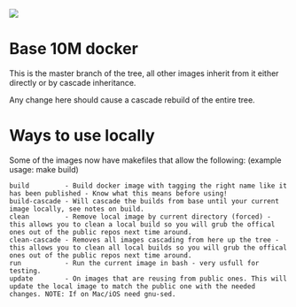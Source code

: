 [![](https://badge.imagelayers.io/rounds/10m-base:latest.svg)](https://imagelayers.io/?images=rounds/10m-base:latest 'Get your own badge on imagelayers.io')

Base 10M docker
===============
This is the master branch of the tree, all other images inherit from it either directly or by cascade inheritance.

Any change here should cause a cascade rebuild of the entire tree.

Ways to use locally
==================
Some of the images now have makefiles that allow the following: (example usage: make build)
```
build         - Build docker image with tagging the right name like it has been published - Know what this means before using!
build-cascade - Will cascade the builds from base until your current image locally, see notes on build.
clean         - Remove local image by current directory (forced) - this allows you to clean a local build so you will grub the offical ones out of the public repos next time around.
clean-cascade - Removes all images cascading from here up the tree - this allows you to clean all local builds so you will grub the offical ones out of the public repos next time around.
run           - Run the current image in bash - very usfull for testing.
update        - On images that are reusing from public ones. This will update the local image to match the public one with the needed changes. NOTE: If on Mac/iOS need gnu-sed.
```
